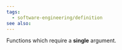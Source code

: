 ```yaml
---
tags:
  - software-engineering/definition
see also:
---
```

Functions which require a **single** argument.

